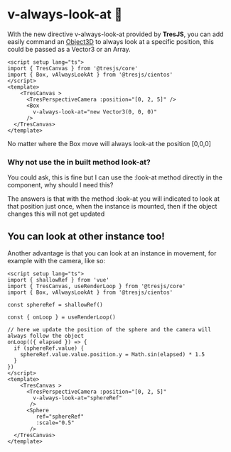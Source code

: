 # v-always-look-at 👀

With the new directive v-always-look-at provided by **TresJS**, you can add easily command an [Object3D](https://threejs.org/docs/index.html?q=object#api/en/core/Object3D) to always look at a specific position, this could be passed as a Vector3 or an Array.

```vue{3}
<script setup lang="ts">
import { TresCanvas } from '@tresjs/core'
import { Box, vAlwaysLookAt } from '@tresjs/cientos'
</script>
<template>
    <TresCanvas >
      <TresPerspectiveCamera :position="[0, 2, 5]" />
      <Box
        v-always-look-at="new Vector3(0, 0, 0)"
      />
  </TresCanvas>
</template>
```
No matter where the Box move will always look-at the position [0,0,0]

### Why not use the in built method look-at?

You could ask, this is fine but I can use the :look-at method directly in the component, why should I need this?

The answers is that with the method :look-at you will indicated to look at that position just once, when the instance is mounted, then if the object changes this will not get updated

## You can look at other instance too!

Another advantage is that you can look at an instance in movement, for example with the camera, like so:

```vue{3}
<script setup lang="ts">
import { shallowRef } from 'vue'
import { TresCanvas, useRenderLoop } from '@tresjs/core'
import { Box, vAlwaysLookAt } from '@tresjs/cientos'

const sphereRef = shallowRef()

const { onLoop } = useRenderLoop()

// here we update the position of the sphere and the camera will always follow the object
onLoop(({ elapsed }) => {
  if (sphereRef.value) {
    sphereRef.value.value.position.y = Math.sin(elapsed) * 1.5
  }
})
</script>
<template>
    <TresCanvas >
      <TresPerspectiveCamera :position="[0, 2, 5]"
        v-always-look-at="sphereRef"
       />
      <Sphere
         ref="sphereRef"
         :scale="0.5"
       />
  </TresCanvas>
</template>
```
